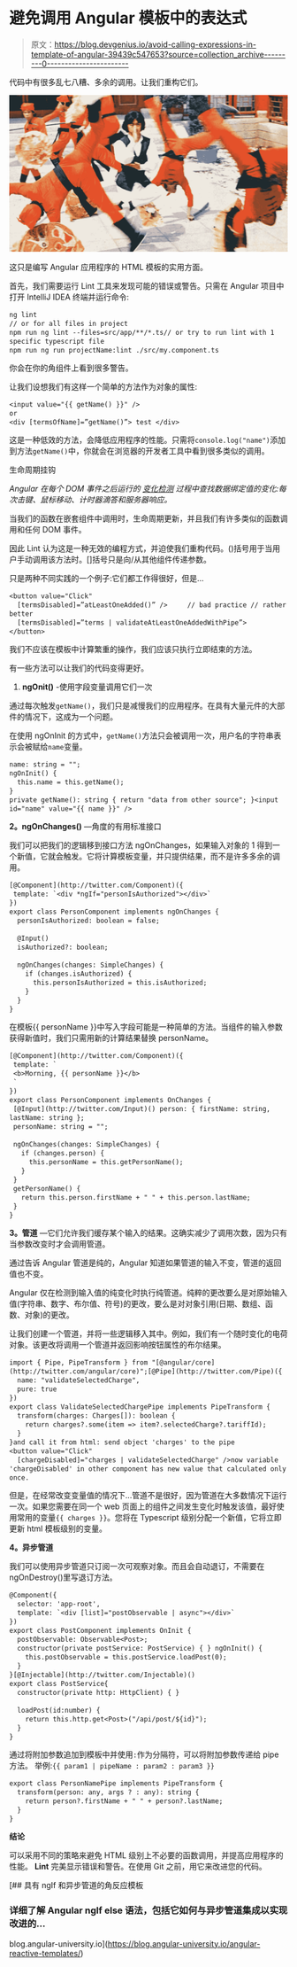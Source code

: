 # 避免调用 Angular 模板中的表达式

> 原文：<https://blog.devgenius.io/avoid-calling-expressions-in-template-of-angular-39439c547653?source=collection_archive---------0----------------------->

代码中有很多乱七八糟、多余的调用。让我们重构它们。

![](img/ea79f29c6c4dcc7d7bd65372543b21e6.png)

这只是编写 Angular 应用程序的 HTML 模板的实用方面。

首先，我们需要运行 Lint 工具来发现可能的错误或警告。只需在 Angular 项目中打开 IntelliJ IDEA 终端并运行命令:

```
ng lint
// or for all files in project
npm run ng lint --files=src/app/**/*.ts// or try to run lint with 1 specific typescript file
npm run ng run projectName:lint ./src/my.component.ts
```

你会在你的角组件上看到很多警告。

让我们设想我们有这样一个简单的方法作为对象的属性:

```
<input value="{{ getName() }}" />
or
<div [termsOfName]=”getName()”> test </div>
```

这是一种低效的方法，会降低应用程序的性能。只需将`console.log("name")`添加到方法`getName()`中，你就会在浏览器的开发者工具中看到很多类似的调用。

生命周期挂钩

*Angular 在每个 DOM 事件之后运行的* [*变化检测*](https://angular.io/guide/glossary#change-detection) *过程中查找数据绑定值的变化:每次击键、鼠标移动、计时器滴答和服务器响应。*

当我们的函数在嵌套组件中调用时，生命周期更新，并且我们有许多类似的函数调用和任何 DOM 事件。

因此 Lint 认为这是一种无效的编程方式，并迫使我们重构代码。()括号用于当用户手动调用该方法时。[]括号只是向/从其他组件传递参数。

只是两种不同实践的一个例子:它们都工作得很好，但是…

```
<button value="Click"
  [termsDisabled]=”atLeastOneAdded()” />     // bad practice // rather better
  [termsDisabled]=”terms | validateAtLeastOneAddedWithPipe”>
</button>
```

我们不应该在模板中计算繁重的操作，我们应该只执行立即结束的方法。

有一些方法可以让我们的代码变得更好。

1.  **ngOnit()** -使用字段变量调用它们一次

通过每次触发`getName()`，我们只是减慢我们的应用程序。在具有大量元件的大部件的情况下，这成为一个问题。

在使用 ngOnInit 的方式中，`getName()`方法只会被调用一次，用户名的字符串表示会被赋给`name`变量。

```
name: string = "";
ngOnInit() {
  this.name = this.getName();
}
private getName(): string { return "data from other source"; }<input id="name" value="{{ name }}" />
```

**2。ngOnChanges()** —角度的有用标准接口

我们可以把我们的逻辑移到接口方法 ngOnChanges，如果输入对象的 1 得到一个新值，它就会触发。它将计算模板变量，并只提供结果，而不是许多多余的调用。

```
[@Component](http://twitter.com/Component)({
 template: `<div *ngIf="personIsAuthorized"></div>`
})
export class PersonComponent implements ngOnChanges {
  personIsAuthorized: boolean = false;

  @Input()
  isAuthorized?: boolean;

  ngOnChanges(changes: SimpleChanges) {
    if (changes.isAuthorized) {
      this.personIsAuthorized = this.isAuthorized;
    }
  }
}
```

在模板{{ personName }}中写入字段可能是一种简单的方法。当组件的输入参数获得新值时，我们只需用新的计算结果替换 personName。

```
[@Component](http://twitter.com/Component)({
 template: `
 <b>Morning, {{ personName }}</b>
 `
})
export class PersonComponent implements OnChanges {
 [@Input](http://twitter.com/Input)() person: { firstName: string, lastName: string };
 personName: string = "";

 ngOnChanges(changes: SimpleChanges) {
   if (changes.person) {
     this.personName = this.getPersonName();
   }
 }
 getPersonName() { 
   return this.person.firstName + " " + this.person.lastName;
 }
}
```

**3。管道** —它们允许我们缓存某个输入的结果。这确实减少了调用次数，因为只有当参数改变时才会调用管道。

通过告诉 Angular 管道是纯的，Angular 知道如果管道的输入不变，管道的返回值也不变。

Angular 仅在检测到输入值的纯变化时执行纯管道。纯粹的更改要么是对原始输入值(字符串、数字、布尔值、符号)的更改，要么是对对象引用(日期、数组、函数、对象)的更改。

让我们创建一个管道，并将一些逻辑移入其中。例如，我们有一个随时变化的电荷对象。该更改将调用一个管道并返回影响按钮属性的布尔结果。

```
import { Pipe, PipeTransform } from "[@angular/core](http://twitter.com/angular/core)";[@Pipe](http://twitter.com/Pipe)({
  name: "validateSelectedCharge",
  pure: true
})
export class ValidateSelectedChargePipe implements PipeTransform {
  transform(charges: Charges[]): boolean {
    return charges?.some(item => item?.selectedCharge?.tariffId);
  }
}and call it from html: send object 'charges' to the pipe
<button value="Click"
  [chargeDisabled]="charges | validateSelectedCharge" />now variable 'chargeDisabled' in other component has new value that calculated only once.
```

但是，在经常改变变量值的情况下…管道不是很好，因为管道在大多数情况下运行一次。如果您需要在同一个 web 页面上的组件之间发生变化时触发该值，最好使用常用的变量`{{ charges }}`。您将在 Typescript 级别分配一个新值，它将立即更新 html 模板级别的变量。

**4。异步管道**

我们可以使用异步管道只订阅一次可观察对象。而且会自动退订，不需要在 ngOnDestroy()里写退订方法。

```
@Component({
  selector: 'app-root',
  template: `<div [list]="postObservable | async"></div>`
})
export class PostComponent implements OnInit {
  postObservable: Observable<Post>;
  constructor(private postService: PostService) { } ngOnInit() {
    this.postObservable = this.postService.loadPost(0);
  }
}[@Injectable](http://twitter.com/Injectable)()
export class PostService{
  constructor(private http: HttpClient) { }

  loadPost(id:number) {
    return this.http.get<Post>("/api/post/${id}");
  }
}
```

通过将附加参数追加到模板中并使用`:`作为分隔符，可以将附加参数传递给 pipe 方法。
举例:`{{ param1 | pipeName : param2 : param3 }}`

```
export class PersonNamePipe implements PipeTransform {
  transform(person: any, args ? : any): string {
    return person?.firstName + " " + person?.lastName;
  }
}
```

**结论**

可以采用不同的策略来避免 HTML 级别上不必要的函数调用，并提高应用程序的性能。 **Lint** 完美显示错误和警告。在使用 Git 之前，用它来改进您的代码。

[](https://blog.angular-university.io/angular-reactive-templates/) [## 具有 ngIf 和异步管道的角反应模板

### 详细了解 Angular ngIf else 语法，包括它如何与异步管道集成以实现改进的…

blog.angular-university.io](https://blog.angular-university.io/angular-reactive-templates/)